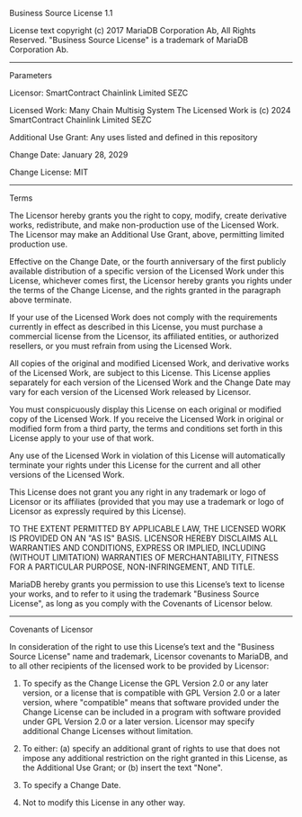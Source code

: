 Business Source License 1.1

License text copyright (c) 2017 MariaDB Corporation Ab, All Rights Reserved.
"Business Source License" is a trademark of MariaDB Corporation Ab.

-----------------------------------------------------------------------------

Parameters

Licensor:             	SmartContract Chainlink Limited SEZC

Licensed Work:     	Many Chain Multisig System
The Licensed Work is (c) 2024 SmartContract Chainlink Limited SEZC

Additional Use Grant:	Any uses listed and defined in this repository

Change Date:       	January 28, 2029

Change License:     	MIT

-----------------------------------------------------------------------------

Terms

The Licensor hereby grants you the right to copy, modify, create derivative works, redistribute, and make non-production use of the Licensed Work. The Licensor may make an Additional Use Grant, above, permitting limited production use.

Effective on the Change Date, or the fourth anniversary of the first publicly available distribution of a specific version of the Licensed Work under this License, whichever comes first, the Licensor hereby grants you rights under the terms of the Change License, and the rights granted in the paragraph above terminate.

If your use of the Licensed Work does not comply with the requirements currently in effect as described in this License, you must purchase a commercial license from the Licensor, its affiliated entities, or authorized resellers, or you must refrain from using the Licensed Work.

All copies of the original and modified Licensed Work, and derivative works of the Licensed Work, are subject to this License. This License applies separately for each version of the Licensed Work and the Change Date may vary for each version of the Licensed Work released by Licensor.

You must conspicuously display this License on each original or modified copy of the Licensed Work. If you receive the Licensed Work in original or modified form from a third party, the terms and conditions set forth in this License apply to your use of that work.

Any use of the Licensed Work in violation of this License will automatically terminate your rights under this License for the current and all other versions of the Licensed Work.

This License does not grant you any right in any trademark or logo of Licensor or its affiliates (provided that you may use a trademark or logo of Licensor as expressly required by this License).

TO THE EXTENT PERMITTED BY APPLICABLE LAW, THE LICENSED WORK IS PROVIDED ON AN "AS IS" BASIS. LICENSOR HEREBY DISCLAIMS ALL WARRANTIES AND CONDITIONS, EXPRESS OR IMPLIED, INCLUDING (WITHOUT LIMITATION) WARRANTIES OF MERCHANTABILITY, FITNESS FOR A PARTICULAR PURPOSE, NON-INFRINGEMENT, AND TITLE.

MariaDB hereby grants you permission to use this License’s text to license your works, and to refer to it using the trademark "Business Source License", as long as you comply with the Covenants of Licensor below.

-----------------------------------------------------------------------------

Covenants of Licensor

In consideration of the right to use this License’s text and the "Business Source License" name and trademark, Licensor covenants to MariaDB, and to all other recipients of the licensed work to be provided by Licensor:

1. To specify as the Change License the GPL Version 2.0 or any later version, or a license that is compatible with GPL Version 2.0 or a later version, where "compatible" means that software provided under the Change License can be included in a program with software provided under GPL Version 2.0 or a later version. Licensor may specify additional Change Licenses without limitation.

2. To either: (a) specify an additional grant of rights to use that does not impose any additional restriction on the right granted in this License, as the Additional Use Grant; or (b) insert the text "None".

3. To specify a Change Date.

4. Not to modify this License in any other way.